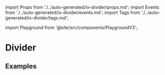 import Props from './../auto-generated/ix-divider/props.md';
import Events from './../auto-generated/ix-divider/events.md';
import Tags from './../auto-generated/ix-divider/tags.md';

import Playground from '@site/src/components/PlaygroundV3';

# Divider

<Tags />

## Examples

<Playground
  name="divider" 
  height="16rem"
  examplesByName>
</Playground>
